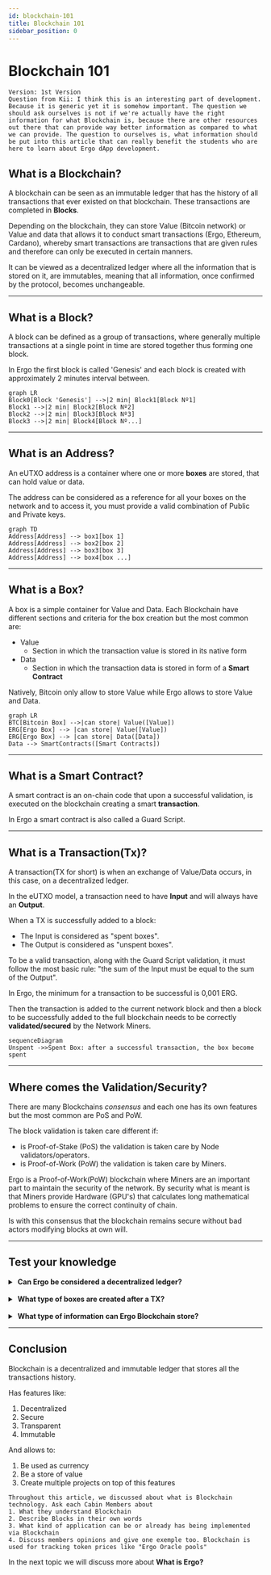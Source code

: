 ```yaml
---
id: blockchain-101
title: Blockchain 101
sidebar_position: 0
---
```


# Blockchain 101

```text title="Completion Status"
Version: 1st Version
Question from Kii: I think this is an interesting part of development. Because it is generic yet it is somehow important. The question we should ask ourselves is not if we're actually have the right information for what Blockchain is, because there are other resources out there that can provide way better information as compared to what we can provide. The question to ourselves is, what information should be put into this article that can really benefit the students who are here to learn about Ergo dApp development.
```

## What is a Blockchain?

A blockchain can be seen as an immutable ledger that has the history of all transactions that ever existed on that blockchain. These transactions are completed in **Blocks**.

Depending on the blockchain, they can store Value (Bitcoin network) or Value and data that allows it to conduct smart transactions (Ergo, Ethereum, Cardano), whereby smart transactions are transactions that are given rules and therefore can only be executed in certain manners.

It can be viewed as a decentralized ledger where all the information that is stored on it, are immutables, meaning that all information, once confirmed by the protocol, becomes unchangeable.

---

## What is a Block?

A block can be defined as a group of transactions, where generally multiple transactions at a single point in time are stored together thus forming one block.

In Ergo the first block is called 'Genesis' and each block is created with approximately 2 minutes interval between.

```mermaid
graph LR
Block0[Block 'Genesis'] -->|2 min| Block1[Block Nº1]
Block1 -->|2 min| Block2[Block Nº2]
Block2 -->|2 min| Block3[Block Nº3]
Block3 -->|2 min| Block4[Block Nº...]
```

---

## What is an Address?

An eUTXO address is a container where one or more **boxes** are stored, that can hold value or data.

The address can be considered as a reference for all your boxes on the network and to access it, you must provide a valid combination of Public and Private keys.

```mermaid
graph TD
Address[Address] --> box1[box 1]
Address[Address] --> box2[box 2]
Address[Address] --> box3[box 3]
Address[Address] --> box4[box ...]
```

---

## What is a Box?

A box is a simple container for Value and Data.
Each Blockchain have different sections and criteria for the box creation but the most common are:

- Value
  - Section in which the transaction value is stored in its native form
- Data
  - Section in which the transaction data is stored in form of a **Smart Contract**

Natively, Bitcoin only allow to store Value while Ergo allows to store Value and Data.

```mermaid
graph LR
BTC[Bitcoin Box] -->|can store| Value([Value])
ERG[Ergo Box] --> |can store| Value([Value])
ERG[Ergo Box] --> |can store| Data([Data])
Data --> SmartContracts([Smart Contracts])
```

---

## What is a Smart Contract?

A smart contract is an on-chain code that upon a successful validation, is executed on the blockchain creating a smart **transaction**.

In Ergo a smart contract is also called a Guard Script.

---

## What is a Transaction(Tx)?

A transaction(TX for short) is when an exchange of Value/Data occurs, in this case, on a decentralized ledger.

In the eUTXO model, a transaction need to have **Input** and will always have an **Output**.

When a TX is successfully added to a block:

- The Input is considered as "spent boxes".
- The Output is considered as "unspent boxes".

To be a valid transaction, along with the Guard Script validation, it must follow the most basic rule: "the sum of the Input must be equal to the sum of the Output".

In Ergo, the minimum for a transaction to be successful is 0,001 ERG.

Then the transaction is added to the current network block and then a block to be successfully added to the full blockchain needs to be correctly **validated/secured** by the Network Miners.

```mermaid
sequenceDiagram
Unspent ->>Spent Box: after a successful transaction, the box become spent
```

---

## Where comes the Validation/Security?

There are many Blockchains _consensus_ and each one has its own features but the most common are PoS and PoW.

The block validation is taken care different if:

- is Proof-of-Stake (PoS) the validation is taken care by Node validators/operators.
- is Proof-of-Work (PoW) the validation is taken care by Miners.

Ergo is a Proof-of-Work(PoW) blockchain where Miners are an important part to maintain the security of the network.
By security what is meant is that Miners provide Hardware (GPU's) that calculates long mathematical problems to ensure the correct continuity of chain.

Is with this consensus that the blockchain remains secure without bad actors modifying blocks at own will.

---

## Test your knowledge

<details> 
<summary> <strong>&nbsp;Can Ergo be considered a decentralized ledger? </strong> </summary>
&emsp; Yes! <br/>
&emsp; Ergo is based on Blockchain technology which inherits all characteristics like decentralized ledger.
</details>
<br/>
<details> 
<summary> <strong>&nbsp;What type of boxes are created after a TX? </strong> </summary>
&emsp; Ergo creates two types of boxes: <br/>
&emsp;&emsp; The "unspent boxes" and the "spent boxes" 
</details>
<br>
<details> 
<summary> <strong>&nbsp;What type of information can Ergo Blockchain store?</strong> </summary>
&emsp; Ergo Blockchain supports natively the following type: <br/>
&emsp;&emsp; Value and Data.
</details>

---

## Conclusion

Blockchain is a decentralized and immutable ledger that stores all the transactions history.

Has features like:

1. Decentralized
2. Secure
3. Transparent
4. Immutable

And allows to:

1. Be used as currency
2. Be a store of value
3. Create multiple projects on top of this features

```text title="Cabin Sessions"
Throughout this article, we discussed about what is Blockchain technology. Ask each Cabin Members about
1. What they understand Blockchain
2. Describe Blocks in their own words
3. What kind of application can be or already has being implemented via Blockchain
4. Discuss members opinions and give one exemple too. Blockchain is used for tracking token prices like "Ergo Oracle pools"
```

In the next topic we will discuss more about **What is Ergo?**
